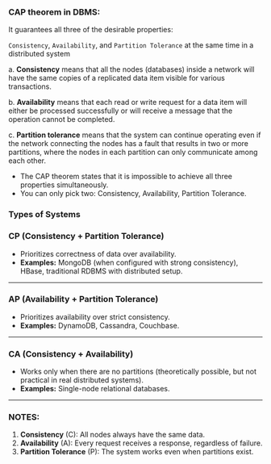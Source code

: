 
### CAP theorem in DBMS: 
It guarantees all three of the desirable properties: 


`Consistency`, `Availability`, and `Partition Tolerance` at the same time in a distributed system


a. **Consistency** means that all the nodes (databases) inside a network will have the same copies of a replicated data item visible for various transactions.
    
b. **Availability** means that each read or write request for a data item will either be processed successfully or will receive a message that the operation cannot be completed.
    
c. **Partition tolerance** means that the system can continue operating even if the network connecting the nodes has a fault that results in two or more partitions, where the nodes in each partition can only communicate among each other.



- The CAP theorem states that it is impossible to achieve all three properties simultaneously. 
- You can only pick two: Consistency, Availability, Partition Tolerance.

### Types of Systems

### CP (Consistency + Partition Tolerance)
- Prioritizes correctness of data over availability.  
- **Examples:** MongoDB (when configured with strong consistency), HBase, traditional RDBMS with distributed setup.  

---

### AP (Availability + Partition Tolerance)
- Prioritizes availability over strict consistency.  
- **Examples:** DynamoDB, Cassandra, Couchbase.  

---

### CA (Consistency + Availability)
- Works only when there are no partitions (theoretically possible, but not practical in real distributed systems).  
- **Examples:** Single-node relational databases.  



---


### NOTES:

1. **Consistency** (C): All nodes always have the same data.
2. **Availability** (A): Every request receives a response, regardless of failure.
3. **Partition Tolerance** (P): The system works even when partitions exist.
